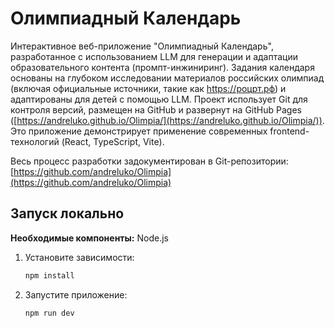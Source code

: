 # Олимпиадный Календарь

Интерактивное веб-приложение "Олимпиадный Календарь", разработанное с использованием LLM для генерации и адаптации образовательного контента (промпт-инжиниринг). 
Задания календаря основаны на глубоком исследовании материалов российских олимпиад (включая официальные источники, такие как https://роцрт.рф) и адаптированы для детей с помощью LLM. 
Проект использует Git для контроля версий, размещен на GitHub и развернут на GitHub Pages ([https://andreluko.github.io/Olimpia/](https://andreluko.github.io/Olimpia/)). 
Это приложение демонстрирует применение современных frontend-технологий (React, TypeScript, Vite).

Весь процесс разработки задокументирован в Git-репозитории: [https://github.com/andreluko/Olimpia](https://github.com/andreluko/Olimpia)

## Запуск локально

**Необходимые компоненты:** Node.js

1.  Установите зависимости:
    ```bash
    npm install
    ```
2.  Запустите приложение:
    ```bash
    npm run dev
    ```